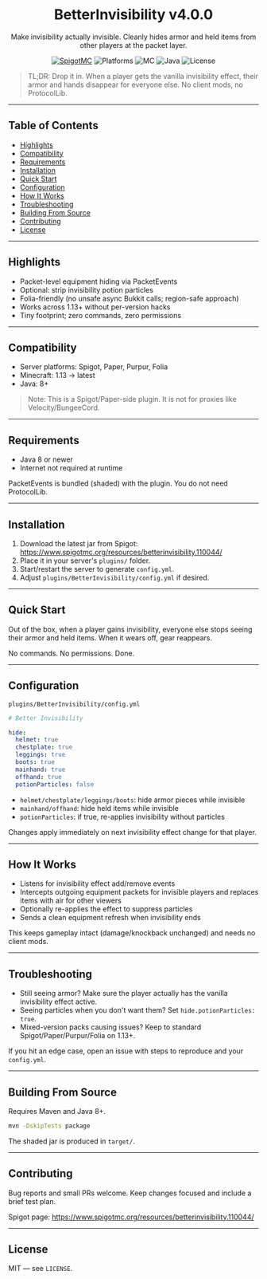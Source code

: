 <div align="center">

# BetterInvisibility v4.0.0

Make invisibility actually invisible. Cleanly hides armor and held items from other players at the packet layer.

[![SpigotMC](https://img.shields.io/badge/SpigotMC-Resource-orange)](https://www.spigotmc.org/resources/betterinvisibility.110044/)
![Platforms](https://img.shields.io/badge/Platforms-Spigot%20%7C%20Paper%20%7C%20Purpur%20%7C%20Folia-5A67D8)
![MC](https://img.shields.io/badge/Minecraft-1.13%E2%86%92Latest-2EA043)
![Java](https://img.shields.io/badge/Java-8%2B-1F6FEB)
![License](https://img.shields.io/badge/License-MIT-0E8A16)

</div>

> TL;DR: Drop it in. When a player gets the vanilla invisibility effect, their armor and hands disappear for everyone else. No client mods, no ProtocolLib.

---

## Table of Contents

- [Highlights](#highlights)
- [Compatibility](#compatibility)
- [Requirements](#requirements)
- [Installation](#installation)
- [Quick Start](#quick-start)
- [Configuration](#configuration)
- [How It Works](#how-it-works)
- [Troubleshooting](#troubleshooting)
- [Building From Source](#building-from-source)
- [Contributing](#contributing)
- [License](#license)

---

## Highlights

- Packet-level equipment hiding via PacketEvents
- Optional: strip invisibility potion particles
- Folia-friendly (no unsafe async Bukkit calls; region-safe approach)
- Works across 1.13+ without per-version hacks
- Tiny footprint; zero commands, zero permissions

---

## Compatibility

- Server platforms: Spigot, Paper, Purpur, Folia
- Minecraft: 1.13 → latest
- Java: 8+

> Note: This is a Spigot/Paper-side plugin. It is not for proxies like Velocity/BungeeCord.

---

## Requirements

- Java 8 or newer
- Internet not required at runtime

PacketEvents is bundled (shaded) with the plugin. You do not need ProtocolLib.

---

## Installation

1. Download the latest jar from Spigot:
   https://www.spigotmc.org/resources/betterinvisibility.110044/
2. Place it in your server's `plugins/` folder.
3. Start/restart the server to generate `config.yml`.
4. Adjust `plugins/BetterInvisibility/config.yml` if desired.

---

## Quick Start

Out of the box, when a player gains invisibility, everyone else stops seeing their armor and held items. When it wears off, gear reappears.

No commands. No permissions. Done.

---

## Configuration

`plugins/BetterInvisibility/config.yml`

```yaml
# Better Invisibility

hide:
  helmet: true
  chestplate: true
  leggings: true
  boots: true
  mainhand: true
  offhand: true
  potionParticles: false
```

- `helmet/chestplate/leggings/boots`: hide armor pieces while invisible
- `mainhand/offhand`: hide held items while invisible
- `potionParticles`: if true, re-applies invisibility without particles

Changes apply immediately on next invisibility effect change for that player.

---

## How It Works

- Listens for invisibility effect add/remove events
- Intercepts outgoing equipment packets for invisible players and replaces items with air for other viewers
- Optionally re-applies the effect to suppress particles
- Sends a clean equipment refresh when invisibility ends

This keeps gameplay intact (damage/knockback unchanged) and needs no client mods.

---

## Troubleshooting

- Still seeing armor? Make sure the player actually has the vanilla invisibility effect active.
- Seeing particles when you don't want them? Set `hide.potionParticles: true`.
- Mixed-version packs causing issues? Keep to standard Spigot/Paper/Purpur/Folia on 1.13+.

If you hit an edge case, open an issue with steps to reproduce and your `config.yml`.

---

## Building From Source

Requires Maven and Java 8+.

```bash
mvn -DskipTests package
```

The shaded jar is produced in `target/`.

---

## Contributing

Bug reports and small PRs welcome. Keep changes focused and include a brief test plan.

Spigot page: https://www.spigotmc.org/resources/betterinvisibility.110044/

---

## License

MIT — see `LICENSE`.
